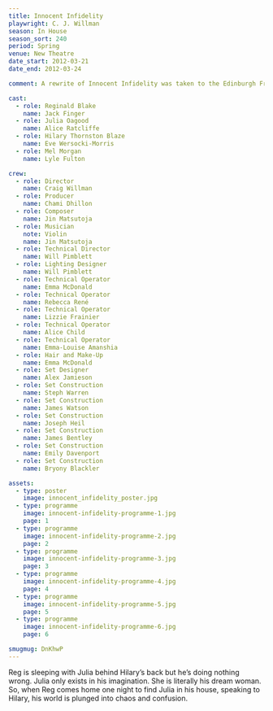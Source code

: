 ```yaml
---
title: Innocent Infidelity
playwright: C. J. Willman
season: In House
season_sort: 240
period: Spring
venue: New Theatre
date_start: 2012-03-21
date_end: 2012-03-24

comment: A rewrite of Innocent Infidelity was taken to the Edinburgh Fringe Festival under the title of Porphyria

cast:
  - role: Reginald Blake
    name: Jack Finger
  - role: Julia Oagood
    name: Alice Ratcliffe
  - role: Hilary Thornston Blaze
    name: Eve Wersocki-Morris
  - role: Mel Morgan
    name: Lyle Fulton

crew:
  - role: Director
    name: Craig Willman
  - role: Producer
    name: Chami Dhillon
  - role: Composer
    name: Jin Matsutoja
  - role: Musician
    note: Violin
    name: Jin Matsutoja
  - role: Technical Director
    name: Will Pimblett
  - role: Lighting Designer
    name: Will Pimblett
  - role: Technical Operator
    name: Emma McDonald
  - role: Technical Operator
    name: Rebecca René
  - role: Technical Operator
    name: Lizzie Frainier
  - role: Technical Operator
    name: Alice Child
  - role: Technical Operator
    name: Emma-Louise Amanshia
  - role: Hair and Make-Up
    name: Emma McDonald
  - role: Set Designer
    name: Alex Jamieson
  - role: Set Construction
    name: Steph Warren
  - role: Set Construction
    name: James Watson
  - role: Set Construction
    name: Joseph Heil
  - role: Set Construction
    name: James Bentley
  - role: Set Construction
    name: Emily Davenport
  - role: Set Construction
    name: Bryony Blackler

assets:
  - type: poster
    image: innocent_infidelity_poster.jpg
  - type: programme
    image: innocent-infidelity-programme-1.jpg
    page: 1
  - type: programme
    image: innocent-infidelity-programme-2.jpg
    page: 2
  - type: programme
    image: innocent-infidelity-programme-3.jpg
    page: 3
  - type: programme
    image: innocent-infidelity-programme-4.jpg
    page: 4
  - type: programme
    image: innocent-infidelity-programme-5.jpg
    page: 5
  - type: programme
    image: innocent-infidelity-programme-6.jpg
    page: 6

smugmug: DnKhwP
---
```


Reg is sleeping with Julia behind Hilary’s back but he’s doing nothing wrong. Julia only exists in his imagination. She is literally his dream woman. So, when Reg comes home one night to find Julia in his house, speaking to Hilary, his world is plunged into chaos and confusion.
